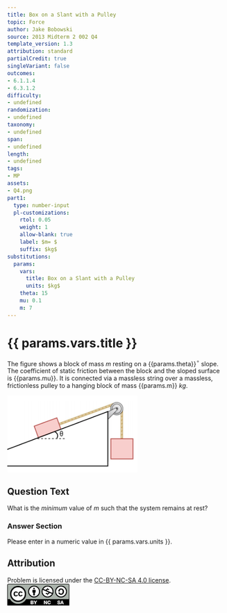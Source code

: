 ```yaml
---
title: Box on a Slant with a Pulley
topic: Force
author: Jake Bobowski
source: 2013 Midterm 2 002 Q4
template_version: 1.3
attribution: standard
partialCredit: true
singleVariant: false
outcomes:
- 6.1.1.4
- 6.3.1.2
difficulty:
- undefined
randomization:
- undefined
taxonomy:
- undefined
span:
- undefined
length:
- undefined
tags:
- MP
assets:
- Q4.png
part1:
  type: number-input
  pl-customizations:
    rtol: 0.05
    weight: 1
    allow-blank: true
    label: $m= $
    suffix: $kg$
substitutions:
  params:
    vars:
      title: Box on a Slant with a Pulley
      units: $kg$
    theta: 15
    mu: 0.1
    m: 7
---
```

# {{ params.vars.title }}
The figure shows a block of mass $m$ resting on a {{params.theta}}$^\circ$ slope.
The coefficient of static friction between the block and the sloped surface is {{params.mu}}.
It is connected via a massless string over a massless, frictionless pulley to a hanging block of mass {{params.m}} $kg$.

<img src="Q4.png" width=300 alt = "A box sits on a ramp that is at an angle theta from the horizontal. The box is connected by a rope to another mass that hangs freely from a pulley.">

## Question Text

What is the _minimum_ value of $m$ such that the system remains at rest?

### Answer Section

Please enter in a numeric value in {{ params.vars.units }}.

## Attribution

Problem is licensed under the [CC-BY-NC-SA 4.0 license](https://creativecommons.org/licenses/by-nc-sa/4.0/).<br> ![The Creative Commons 4.0 license requiring attribution-BY, non-commercial-NC, and share-alike-SA license.](https://raw.githubusercontent.com/firasm/bits/master/by-nc-sa.png)